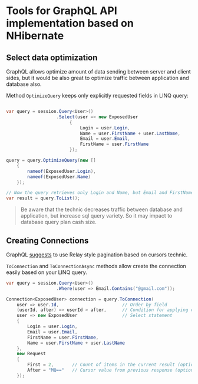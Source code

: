 # Tools for GraphQL API implementation based on NHibernate

## Select data optimization
GraphQL allows optimize amount of data sending between server and client sides, but it would be also great to optimize traffic between application and database also.

Method `OptimizeQuery` keeps only explicitly requested fields in LINQ query:

``` cs

var query = session.Query<User>()
                   .Select(user => new ExposedUser
                        {
                            Login = user.Login,
                            Name = user.FirstName + user.LastName,
                            Email = user.Email,
                            FirstName = user.FirstName
                        });

query = query.OptimizeQuery(new []
    {
        nameof(ExposedUser.Login),
        nameof(ExposedUser.Name)
    });

// Now the query retrieves only Login and Name, but Email and FirstName are skip.
var result = query.ToList(); 
```

> Be aware that the technic decreases traffic between database and application,
> but increase sql query variety. So it may impact to database query plan cash size.

## Creating Connections
GraphQL [suggests](https://graphql.org/learn/pagination/) to use Relay style pagination based on cursors technic.

`ToConnection` and `ToConnectionAsync` methods allow create the connection easily based on your LINQ query.

``` cs
var query = session.Query<User>()
                   .Where(user => Email.Contains("@gmail.com"));

Connection<ExposedUser> connection = query.ToConnection(
    user => user.Id,                        // Order by field
    (userId, after) => userId > after,      // Condition for applying cursor filtration
    user => new ExposedUser                 // Select statement
    {
        Login = user.Login,
        Email = user.Email,
        FirstName = user.FirstName,
        Name = user.FirstName + user.LastName
    },
    new Request
    {
        First = 2,       // Count of items in the current result (optional)
        After = "MQ=="   // Cursor value from previous response (optional)
    });

```